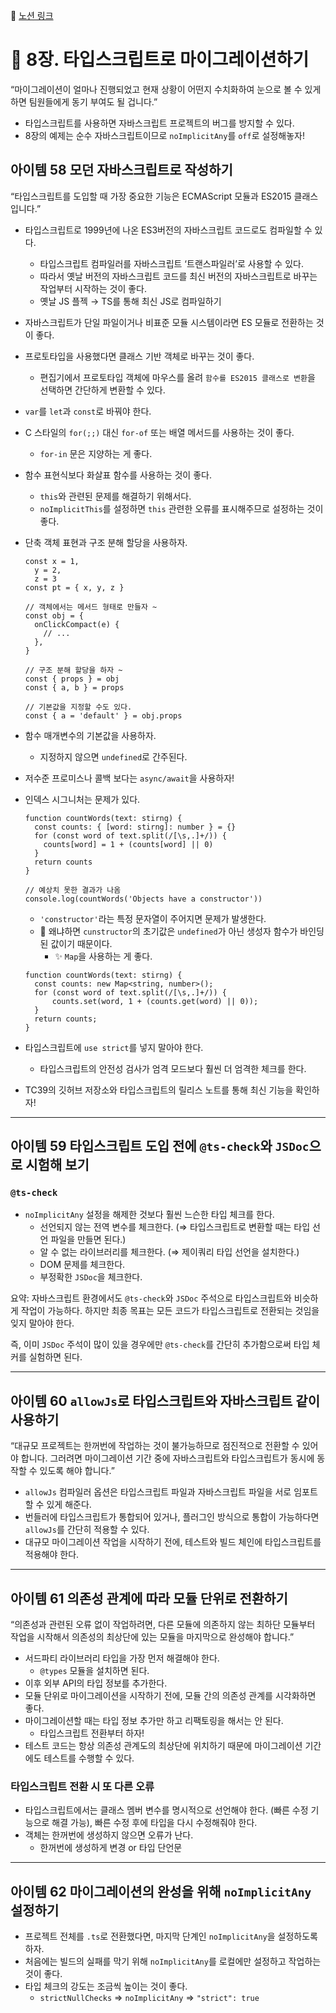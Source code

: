 🔗 [노션 링크](https://artistic-roadrunner-94f.notion.site/TS-8-da2531d2784d4705ba65ba5514aa65fb?pvs=4)

# 📜 8장. 타입스크립트로 마이그레이션하기

“마이그레이션이 얼마나 진행되었고 현재 상황이 어떤지 수치화하여 눈으로 볼 수 있게 하면 팀원들에게 동기 부여도 될 겁니다.”

- 타입스크립트를 사용하면 자바스크립트 프로젝트의 버그를 방지할 수 있다.
- 8장의 예제는 순수 자바스크립트이므로 `noImplicitAny`를 `off`로 설정해놓자!

## 아이템 58 모던 자바스크립트로 작성하기

“타입스크립트를 도입할 때 가장 중요한 기능은 ECMAScript 모듈과 ES2015 클래스입니다.”

- 타입스크립트로 1999년에 나온 ES3버전의 자바스크립트 코드로도 컴파일할 수 있다.
  - 타입스크립트 컴파일러를 자바스크립트 ‘트랜스파일러’로 사용할 수 있다.
  - 따라서 옛날 버전의 자바스크립트 코드를 최신 버전의 자바스크립트로 바꾸는 작업부터 시작하는 것이 좋다.
  - 옛날 JS 플젝 → TS를 통해 최신 JS로 컴파일하기
- 자바스크립트가 단일 파일이거나 비표준 모듈 시스템이라면 ES 모듈로 전환하는 것이 좋다.
- 프로토타입을 사용했다면 클래스 기반 객체로 바꾸는 것이 좋다.
  - 편집기에서 프로토타입 객체에 마우스를 올려 `함수를 ES2015 클래스로 변환`을 선택하면 간단하게 변환할 수 있다.
- `var`를 `let`과 `const`로 바꿔야 한다.
- C 스타일의 `for(;;)` 대신 `for-of` 또는 배열 메서드를 사용하는 것이 좋다.
  - `for-in` 문은 지양하는 게 좋다.
- 함수 표현식보다 화살표 함수를 사용하는 것이 좋다.
  - `this`와 관련된 문제를 해결하기 위해서다.
  - `noImplicitThis`를 설정하면 `this` 관련한 오류를 표시해주므로 설정하는 것이 좋다.
- 단축 객체 표현과 구조 분해 할당을 사용하자.

  ```tsx
  const x = 1,
    y = 2,
    z = 3
  const pt = { x, y, z }

  // 객체에서는 메서드 형태로 만들자 ~
  const obj = {
    onClickCompact(e) {
      // ...
    },
  }

  // 구조 분해 할당을 하자 ~
  const { props } = obj
  const { a, b } = props

  // 기본값을 지정할 수도 있다.
  const { a = 'default' } = obj.props
  ```

- 함수 매개변수의 기본값을 사용하자.
  - 지정하지 않으면 `undefined`로 간주된다.
- 저수준 프로미스나 콜백 보다는 `async/await`을 사용하자!
- 인덱스 시그니처는 문제가 있다.

  ```tsx
  function countWords(text: stirng) {
    const counts: { [word: stirng]: number } = {}
    for (const word of text.split(/[\s,.]+/)) {
      counts[word] = 1 + (counts[word] || 0)
    }
    return counts
  }

  // 예상치 못한 결과가 나옴
  console.log(countWords('Objects have a constructor'))
  ```

  - `'constructor'`라는 특정 문자열이 주어지면 문제가 발생한다.
  - 🚨 왜냐하면 `cunstructor`의 초기값은 `undefined`가 아닌 생성자 함수가 바인딩 된 값이기 때문이다.
    - ✨ `Map`을 사용하는 게 좋다.

  ```tsx
  function countWords(text: stirng) {
  	const counts: new Map<string, number>();
  	for (const word of text.split(/[\s,.]+/)) {
  		counts.set(word, 1 + (counts.get(word) || 0));
  	}
  	return counts;
  }
  ```

- 타입스크립트에 `use strict`를 넣지 말아야 한다.
  - 타입스크립트의 안전성 검사가 엄격 모드보다 훨씬 더 엄격한 체크를 한다.
- TC39의 깃허브 저장소와 타입스크립트의 릴리스 노트를 통해 최신 기능을 확인하자!

---

## 아이템 59 타입스크립트 도입 전에 `@ts-check`와 `JSDoc`으로 시험해 보기

### `@ts-check`

- `noImplicitAny` 설정을 해제한 것보다 훨씬 느슨한 타입 체크를 한다.
  - 선언되지 않는 전역 변수를 체크한다. (⇒ 타입스크립트로 변환할 때는 타입 선언 파일을 만들면 된다.)
  - 알 수 없는 라이브러리를 체크한다. (⇒ 제이쿼리 타입 선언을 설치한다.)
  - DOM 문제를 체크한다.
  - 부정확한 `JSDoc`을 체크한다.

요약: 자바스크립트 환경에서도 `@ts-check`와 `JSDoc` 주석으로 타입스크립트와 비슷하게 작업이 가능하다. 하지만 최종 목표는 모든 코드가 타입스크립트로 전환되는 것임을 잊지 말아야 한다.

즉, 이미 `JSDoc` 주석이 많이 있을 경우에만 `@ts-check`를 간단히 추가함으로써 타입 체커를 실험하면 된다.

---

## 아이템 60 `allowJs`로 타입스크립트와 자바스크립트 같이 사용하기

“대규모 프로젝트는 한꺼번에 작업하는 것이 불가능하므로 점진적으로 전환할 수 있어야 합니다. 그러려면 마이그레이션 기간 중에 자바스크립트와 타입스크립트가 동시에 동작할 수 있도록 해야 합니다.”

- `allowJs` 컴파일러 옵션은 타입스크립트 파일과 자바스크립트 파일을 서로 임포트할 수 있게 해준다.
- 번들러에 타입스크립트가 통합되어 있거나, 플러그인 방식으로 통합이 가능하다면 `allowJs`를 간단히 적용할 수 있다.
- 대규모 마이그레이션 작업을 시작하기 전에, 테스트와 빌드 체인에 타입스크립트를 적용해야 한다.

---

## 아이템 61 의존성 관계에 따라 모듈 단위로 전환하기

“의존성과 관련된 오류 없이 작업하려면, 다른 모듈에 의존하지 않는 최하단 모듈부터 작업을 시작해서 의존성의 최상단에 있는 모듈을 마지막으로 완성해야 합니다.”

- 서드파티 라이브러리 타입을 가장 먼저 해결해야 한다.
  - `@types` 모듈을 설치하면 된다.
- 이후 외부 API의 타입 정보를 추가한다.
- 모듈 단위로 마이그레이션을 시작하기 전에, 모듈 간의 의존성 관계를 시각화하면 좋다.
- 마이그레이션할 때는 타입 정보 추가만 하고 리팩토링을 해서는 안 된다.
  - 타입스크립트 전환부터 하자!
- 테스트 코드는 항상 의존성 관계도의 최상단에 위치하기 때문에 마이그레이션 기간에도 테스트를 수행할 수 있다.

### 타입스크립트 전환 시 또 다른 오류

- 타입스크립트에서는 클래스 멤버 변수를 명시적으로 선언해야 한다. (빠른 수정 기능으로 해결 가능), 빠른 수정 후에 타입을 다시 수정해줘야 한다.
- 객체는 한꺼번에 생성하지 않으면 오류가 난다.
  - 한꺼번에 생성하게 변경 or 타입 단언문

---

## 아이템 62 마이그레이션의 완성을 위해 `noImplicitAny` 설정하기

- 프로젝트 전체를 `.ts`로 전환했다면, 마지막 단계인 `noImplicitAny`을 설정하도록 하자.
- 처음에는 빌드의 실패를 막기 위해 `noImplicitAny`를 로컬에만 설정하고 작업하는 것이 좋다.
- 타입 체크의 강도는 조금씩 높이는 것이 좋다.
  - `strictNullChecks` ⇒ `noImplicitAny` ⇒ `"strict": true`
